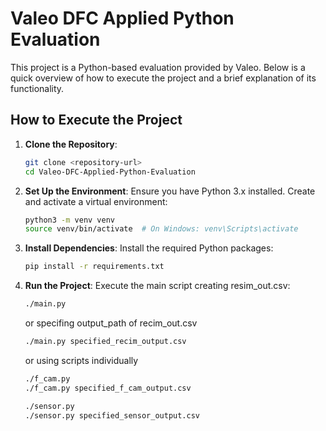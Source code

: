# Valeo DFC Applied Python Evaluation

This project is a Python-based evaluation provided by Valeo. Below is a quick overview of how to execute the project and a brief explanation of its functionality.

## How to Execute the Project

1. **Clone the Repository**:
    ```bash
    git clone <repository-url>
    cd Valeo-DFC-Applied-Python-Evaluation
    ```

2. **Set Up the Environment**:
    Ensure you have Python 3.x installed. Create and activate a virtual environment:
    ```bash
    python3 -m venv venv
    source venv/bin/activate  # On Windows: venv\Scripts\activate
    ```

3. **Install Dependencies**:
    Install the required Python packages:
    ```bash
    pip install -r requirements.txt
    ```

4. **Run the Project**:
    Execute the main script creating resim_out.csv:
    ```bash
    ./main.py
    ```
    or specifing output_path of recim_out.csv
    ```bash
    ./main.py specified_recim_output.csv
    ```
    or using scripts individually
    ```bash
    ./f_cam.py
    ./f_cam.py specified_f_cam_output.csv
    ```
    ```bash
    ./sensor.py
    ./sensor.py specified_sensor_output.csv
    ```
   
